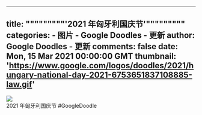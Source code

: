 
---
title: """""""""'2021 年匈牙利国庆节'"""""""""
categories: 
    - 图片
    - Google Doodles - 更新
author: Google Doodles - 更新
comments: false
date: Mon, 15 Mar 2021 00:00:00 GMT
thumbnail: 'https://www.google.com/logos/doodles/2021/hungary-national-day-2021-6753651837108885-law.gif'
---

<div>   
<img src="https://www.google.com/logos/doodles/2021/hungary-national-day-2021-6753651837108885-law.gif" referrerpolicy="no-referrer"><br>2021 年匈牙利国庆节 #GoogleDoodle  
</div>
            